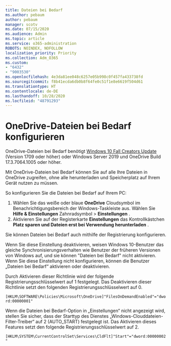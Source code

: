 ```yaml
---
title: Dateien bei Bedarf
ms.author: pebaum
author: pebaum
manager: scotv
ms.date: 07/15/2020
ms.audience: Admin
ms.topic: article
ms.service: o365-administration
ROBOTS: NOINDEX, NOFOLLOW
localization_priority: Priority
ms.collection: Adm_O365
ms.custom:
- "6432"
- "9003530"
ms.openlocfilehash: 4e3da81ee048c6257e05b998c0f457fa433738fd
ms.sourcegitcommit: f8b41ecda6db0b8f64fe0c51f1e8e6619f504d61
ms.translationtype: HT
ms.contentlocale: de-DE
ms.lasthandoff: 10/28/2020
ms.locfileid: "48791293"
---
```

# <a name="configure-files-on-demand"></a>OneDrive-Dateien bei Bedarf konfigurieren

OneDrive-Dateien bei Bedarf benötigt [Windows 10 Fall Creators Update](https://go.microsoft.com/fwlink/p/?linkid=859040) (Version 1709 oder höher) oder Windows Server 2019 und OneDrive Build 17.3.7064.1005 oder höher.

Mit OneDrive-Dateien bei Bedarf können Sie auf alle Ihre Dateien in OneDrive zugreifen, ohne alle herunterladen und Speicherplatz auf Ihrem Gerät nutzen zu müssen.

So konfigurieren Sie die Dateien bei Bedarf auf Ihrem PC:

1. Wählen Sie das weiße oder blaue **OneDrive** Cloudsymbol im Benachrichtigungsbereich der Windows-Taskleiste aus. Wählen Sie **Hilfe & Einstellungen** Zahnradsymbol > **Einstellungen** .
2. Aktivieren Sie auf der Registerkarte **Einstellungen** das Kontrollkästchen **Platz sparen und Dateien erst bei Verwendung herunterladen** .  

Sie können Dateien bei Bedarf auch mithilfe der Registrierung konfigurieren.

Wenn Sie diese Einstellung deaktivieren, weisen Windows 10-Benutzer das gleiche Synchronisierungsverhalten wie Benutzer der früheren Versionen von Windows auf, und sie können "Dateien bei Bedarf" nicht aktivieren. Wenn Sie diese Einstellung nicht konfigurieren, können die Benutzer „Dateien bei Bedarf“ aktivieren oder deaktivieren.

Durch Aktivieren dieser Richtlinie wird der folgende Registrierungsschlüsselwert auf 1 festgelegt. Das Deaktivieren dieser Richtlinie setzt den folgenden Registrierungsschlüsselwert auf 0.

`[HKLM\SOFTWARE\Policies\Microsoft\OneDrive]"FilesOnDemandEnabled"="dword:00000001"`

Wenn die Dateien bei Bedarf-Option in „Einstellungen“ nicht angezeigt wird, stellen Sie sicher, dass der Starttyp des Dienstes „Windows-Clouddateien-Filter-Treiber“ auf 2 (AUTO_START) festgelegt ist. Das Aktivieren dieses Features setzt den folgende Registrierungsschlüsselwert auf 2.

`[HKLM\SYSTEM\CurrentControlSet\Services\CldFlt]"Start"="dword:00000002"`